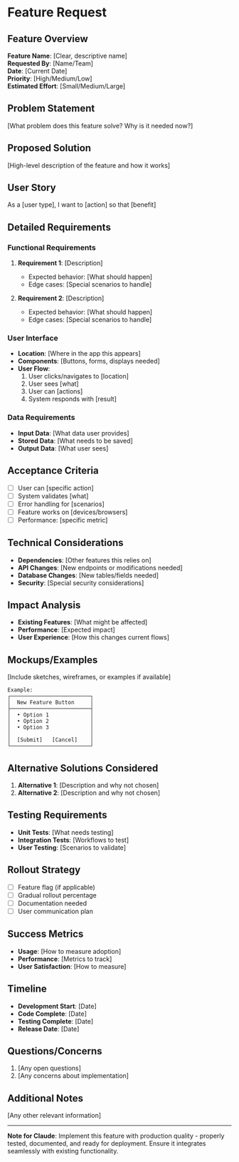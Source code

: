 # Feature Request

## Feature Overview
**Feature Name**: [Clear, descriptive name]  
**Requested By**: [Name/Team]  
**Date**: [Current Date]  
**Priority**: [High/Medium/Low]  
**Estimated Effort**: [Small/Medium/Large]  

## Problem Statement
[What problem does this feature solve? Why is it needed now?]

## Proposed Solution
[High-level description of the feature and how it works]

## User Story
As a [user type], I want to [action] so that [benefit]

## Detailed Requirements

### Functional Requirements
1. **Requirement 1**: [Description]
   - Expected behavior: [What should happen]
   - Edge cases: [Special scenarios to handle]

2. **Requirement 2**: [Description]
   - Expected behavior: [What should happen]
   - Edge cases: [Special scenarios to handle]

### User Interface
- **Location**: [Where in the app this appears]
- **Components**: [Buttons, forms, displays needed]
- **User Flow**:
  1. User clicks/navigates to [location]
  2. User sees [what]
  3. User can [actions]
  4. System responds with [result]

### Data Requirements
- **Input Data**: [What data user provides]
- **Stored Data**: [What needs to be saved]
- **Output Data**: [What user sees]

## Acceptance Criteria
- [ ] User can [specific action]
- [ ] System validates [what]
- [ ] Error handling for [scenarios]
- [ ] Feature works on [devices/browsers]
- [ ] Performance: [specific metric]

## Technical Considerations
- **Dependencies**: [Other features this relies on]
- **API Changes**: [New endpoints or modifications needed]
- **Database Changes**: [New tables/fields needed]
- **Security**: [Special security considerations]

## Impact Analysis
- **Existing Features**: [What might be affected]
- **Performance**: [Expected impact]
- **User Experience**: [How this changes current flows]

## Mockups/Examples
[Include sketches, wireframes, or examples if available]

```
Example:
┌─────────────────────────┐
│  New Feature Button     │
├─────────────────────────┤
│  • Option 1             │
│  • Option 2             │
│  • Option 3             │
│                         │
│  [Submit]   [Cancel]    │
└─────────────────────────┘
```

## Alternative Solutions Considered
1. **Alternative 1**: [Description and why not chosen]
2. **Alternative 2**: [Description and why not chosen]

## Testing Requirements
- **Unit Tests**: [What needs testing]
- **Integration Tests**: [Workflows to test]
- **User Testing**: [Scenarios to validate]

## Rollout Strategy
- [ ] Feature flag (if applicable)
- [ ] Gradual rollout percentage
- [ ] Documentation needed
- [ ] User communication plan

## Success Metrics
- **Usage**: [How to measure adoption]
- **Performance**: [Metrics to track]
- **User Satisfaction**: [How to measure]

## Timeline
- **Development Start**: [Date]
- **Code Complete**: [Date]
- **Testing Complete**: [Date]
- **Release Date**: [Date]

## Questions/Concerns
1. [Any open questions]
2. [Any concerns about implementation]

## Additional Notes
[Any other relevant information]

---

**Note for Claude**: Implement this feature with production quality - properly tested, documented, and ready for deployment. Ensure it integrates seamlessly with existing functionality.
